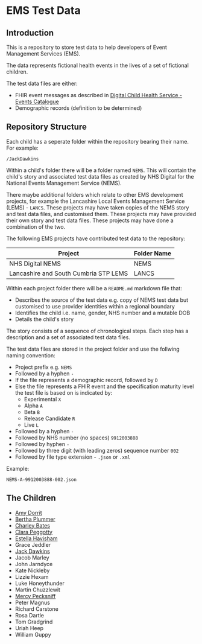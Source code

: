 # EMS Test Data
## Introduction
This is a repository to store test data to help developers of Event Management Services (EMS).

The data represents fictional health events in the lives of a set of fictional children.

The test data files are either:
* FHIR event messages as described in [Digital Child Health Service - Events Catalogue](https://nhsconnect.github.io/Digital-Child-Health/Generated/Chapter.1.About/index.html)
* Demographic records (definition to be determined)

## Repository Structure
Each child has a seperate folder within the repository bearing their name. For example:
```
/JackDawkins
```
Within a child's folder there will be a folder named `NEMS`. This will contain the child's story and associated test data files as created by NHS Digital for the National Events Management Service (NEMS).

There maybe additional folders which relate to other EMS development projects, for example the Lancashire Local Events Management Service (LEMS) - `LANCS`. These projects may have taken copies of the NEMS story and test data files, and customised them. These projects may have provided their own story and test data files. These projects may have done a combination of the two.

The following EMS projects have contributed test data to the repository:

| Project | Folder Name  |
|----------|-------|
| NHS Digital NEMS       | NEMS   |
| Lancashire and South Cumbria STP LEMS | LANCS  |

Within each project folder there will be a `README.md` markdown file that:
* Describes the source of the test data e.g. copy of NEMS test data but customised to use provider identities within a regional boundary
* Identifies the child i.e. name, gender, NHS number and a mutable DOB
* Details the child's story

The story consists of a sequence of chronological steps. Each step has a description and a set of associated test data files.

The test data files are stored in the project folder and use the follwing naming convention:
* Project prefix e.g. `NEMS`
* Followed by a hyphen `-`
* If the file represents a demographic record, followed by `D`
* Else the file represents a FHIR event and the specification maturity level the test file is based on is indicated by:
  * Experimental `X`
  * Alpha `A`
  * Beta `B`
  * Release Candidate `R`
  * Live `L`
* Followed by a hyphen `-`
* Followed by NHS number (no spaces) `9912003888`
* Followed by hyphen `-`
* Followed by three digit (with leading zeros) sequence number `002`
* Followed by file type extension - `.json` or `.xml`

Example:
```
NEMS-A-9912003888-002.json
```

## The Children

* [Amy Dorrit](https://github.com/childhealth/EMS-Test-Data/blob/master/AmyDorrit/NEMS/README.md)
* [Bertha Plummer](https://github.com/childhealth/EMS-Test-Data/blob/master/BerthaPlummer/NEMS/README.md)
* [Charley Bates](https://github.com/childhealth/EMS-Test-Data/blob/master/CharleyBates/NEMS/README.md)
* [Clara Peggotty](https://github.com/childhealth/EMS-Test-Data/blob/master/ClaraPeggotty/NEMS/README.md)
* [Estella Havisham](https://github.com/childhealth/EMS-Test-Data/blob/master/EstellaHavisham/NEMS/README.md)
* Grace Jeddler
* [Jack Dawkins](https://github.com/childhealth/EMS-Test-Data/blob/master/JackDawkins/NEMS/README.md)
* Jacob Marley
* John Jarndyce
* Kate Nickleby
* Lizzie Hexam
* Luke Honeythunder
* Martin Chuzzlewit
* [Mercy Pecksniff](https://github.com/childhealth/EMS-Test-Data/blob/master/MercyPecksniff/NEMS/README.md)
* Peter Magnus
* Richard Carstone
* Rosa Dartle
* Tom Gradgrind
* Uriah Heep
* William Guppy
